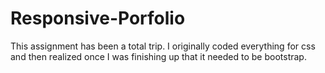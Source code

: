 # Responsive-Porfolio

This assignment has been a total trip. I originally coded everything for css and then realized once I was finishing up that it needed to be bootstrap.